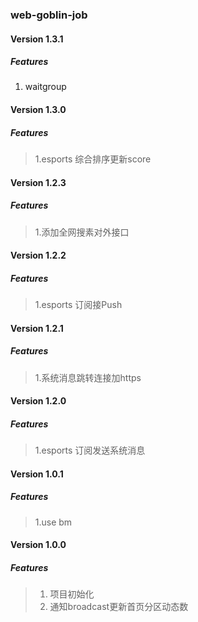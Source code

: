 ### web-goblin-job

#### Version 1.3.1
##### Features
1. waitgroup

#### Version 1.3.0
##### Features
> 1.esports 综合排序更新score

#### Version 1.2.3
##### Features
> 1.添加全网搜素对外接口

#### Version 1.2.2
##### Features
> 1.esports 订阅接Push

#### Version 1.2.1
##### Features
> 1.系统消息跳转连接加https

#### Version 1.2.0
##### Features
> 1.esports 订阅发送系统消息

#### Version 1.0.1
##### Features
> 1.use bm

#### Version 1.0.0
##### Features
> 1. 项目初始化
> 2. 通知broadcast更新首页分区动态数
